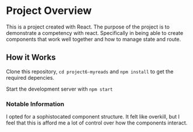 # Project Overview
This is a project created with React. The purpose of the project is to demonstrate a competency with react. Specifically in being able to create components that work well together and how to manage state and route.

## How it Works

Clone this repository, `cd project6-myreads` and `npm install` to get the required depencies. 

Start the development server with `npm start`

### Notable Information
I opted for a sophistocated component structure. It felt like overkill, but I feel that this is afford me a lot of control over how the components interact.
